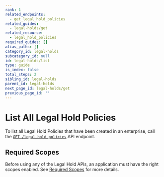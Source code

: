 ```yaml
---
rank: 1
related_endpoints:
  - get_legal_hold_policies
related_guides:
  - legal-holds/get
related_resource:
  - legal_hold_policies
required_guides: []
alias_paths: []
category_id: legal-holds
subcategory_id: null
id: legal-holds/list
type: guide
is_index: false
total_steps: 2
sibling_id: legal-holds
parent_id: legal-holds
next_page_id: legal-holds/get
previous_page_id: ''
---
```


# List All Legal Hold Policies

To list all Legal Hold Policies that have been created in an enterprise, call
the [`GET /legal_hold_policies`][legal_holds] API endpoint.

<Samples id='get_legal_hold_policies' >

</Samples>

## Required Scopes

Before using any of the Legal Hold APIs, an application must have the right
scopes enabled. See [Required Scopes][scopes] for more details.

[legal_holds]: e://get_legal_hold_policies
[scopes]: g://legal-holds#required-scopes
